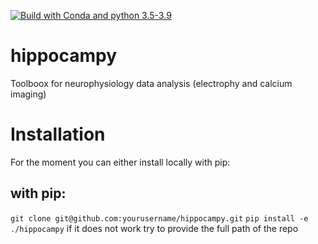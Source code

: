 [![Build with Conda and python 3.5-3.9](https://github.com/bouromain/hippocampy/actions/workflows/python-package-conda.yml/badge.svg)](https://github.com/bouromain/hippocampy/actions/workflows/python-package-conda.yml)

# hippocampy
Toolboox for neurophysiology data analysis (electrophy and calcium imaging)


# Installation

For the moment you can either install locally with pip:

## with pip:
`git clone git@github.com:yourusername/hippocampy.git`
`pip install -e ./hippocampy`
if it does not work try to provide the full path of the repo



